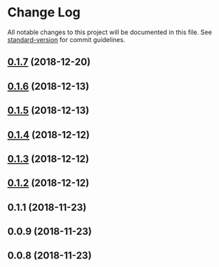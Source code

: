# Change Log

All notable changes to this project will be documented in this file. See [standard-version](https://github.com/conventional-changelog/standard-version) for commit guidelines.

<a name="0.1.7"></a>
## [0.1.7](https://github.com/natzcam/firepeer/compare/v0.1.6...v0.1.7) (2018-12-20)



<a name="0.1.6"></a>
## [0.1.6](https://github.com/natzcam/firepeer/compare/v0.1.5...v0.1.6) (2018-12-13)



<a name="0.1.5"></a>
## [0.1.5](https://github.com/natzcam/firepeer/compare/v0.1.4...v0.1.5) (2018-12-13)



<a name="0.1.4"></a>
## [0.1.4](https://github.com/natzcam/firepeer/compare/v0.1.3...v0.1.4) (2018-12-12)



<a name="0.1.3"></a>
## [0.1.3](https://github.com/natzcam/firepeer/compare/v0.1.2...v0.1.3) (2018-12-12)



<a name="0.1.2"></a>
## [0.1.2](https://github.com/natzcam/firepeer/compare/v0.1.1...v0.1.2) (2018-12-12)



<a name="0.1.1"></a>
## 0.1.1 (2018-11-23)



<a name="0.0.9"></a>
## 0.0.9 (2018-11-23)



<a name="0.0.8"></a>
## 0.0.8 (2018-11-23)
